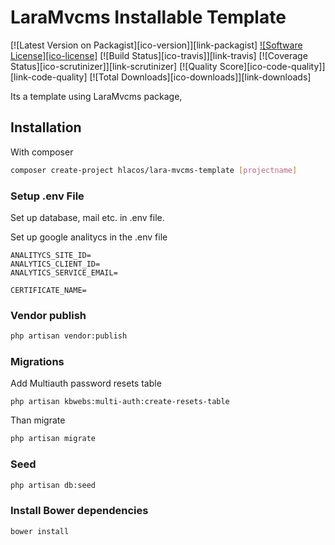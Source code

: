 # LaraMvcms Installable Template

[![Latest Version on Packagist][ico-version]][link-packagist]
[![Software License][ico-license]](LICENSE.md)
[![Build Status][ico-travis]][link-travis]
[![Coverage Status][ico-scrutinizer]][link-scrutinizer]
[![Quality Score][ico-code-quality]][link-code-quality]
[![Total Downloads][ico-downloads]][link-downloads]

Its a template using LaraMvcms package,

## Installation

With composer
``` bash
composer create-project hlacos/lara-mvcms-template [projectname]
```

### Setup .env File

Set up database, mail etc. in .env file.

Set up google analitycs in the .env file
```
ANALITYCS_SITE_ID=
ANALYTICS_CLIENT_ID=
ANALYTICS_SERVICE_EMAIL=

CERTIFICATE_NAME=
```

### Vendor publish

``` bash
php artisan vendor:publish
```

### Migrations

Add Multiauth password resets table
```
php artisan kbwebs:multi-auth:create-resets-table
```

Than migrate
``` bash
php artisan migrate
```

### Seed

``` bash
php artisan db:seed
```

### Install Bower dependencies

``` bash
bower install
```
